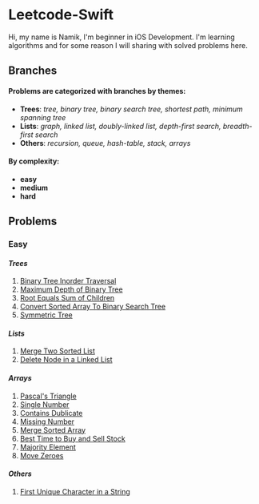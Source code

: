 # Leetcode-Swift
Hi, my name is Namik, I'm beginner in iOS Development. I'm learning algorithms and for some reason I will sharing with solved problems here.
## Branches
#### Problems are categorized with branches by themes: 
* **Trees**:  *tree, binary tree, binary search tree, shortest path, minimum spanning tree*
* **Lists**: *graph, linked list, doubly-linked list, depth-first search, breadth-first search*
* **Others**: *recursion, queue, hash-table, stack, arrays*

#### By complexity:
- **easy**
- **medium**
- **hard**

## Problems
### Easy 
#### *Trees*
1. [Binary Tree Inorder Traversal](https://github.com/Nam-Namazov/Leetcode-Swift/tree/trees/easy/Binary-Tree-Inorder-Traversal) 
2. [Maximum Depth of Binary Tree](https://github.com/Nam-Namazov/Leetcode-Swift/tree/trees/easy/MaximumDepth)
3. [Root Equals Sum of Children](https://github.com/Nam-Namazov/Leetcode-Swift/tree/trees/easy/RootEqualsSumofChildren)
4. [Convert Sorted Array To Binary Search Tree](https://github.com/Nam-Namazov/Leetcode-Swift/tree/trees/easy/Convert_Sorted_Array_to_Binary_Search_Tree)
5. [Symmetric Tree](https://github.com/Nam-Namazov/Leetcode-Swift/tree/trees/easy/Symmetric_Tree)


#### *Lists*
1. [Merge Two Sorted List](https://github.com/Nam-Namazov/Leetcode-Swift/tree/linked_list/easy/merge_two_sorted_list)
2. [Delete Node in a Linked List](https://github.com/Nam-Namazov/Leetcode-Swift/tree/linked_list/easy/delete_node_in_a_linked_list)

#### *Arrays*
1. [Pascal's Triangle](https://github.com/Nam-Namazov/Leetcode-Swift/tree/Arrays/easy/Pascals_Triangle)
2. [Single Number](https://github.com/Nam-Namazov/Leetcode-Swift/tree/Arrays/easy/Single_Number)
3. [Contains Dublicate](https://github.com/Nam-Namazov/Leetcode-Swift/tree/Arrays/easy/Contains_Dublicate)
4. [Missing Number](https://github.com/Nam-Namazov/Leetcode-Swift/tree/Arrays/easy/Missing_Number)
5. [Merge Sorted Array](https://github.com/Nam-Namazov/Leetcode-Swift/tree/Arrays/easy/Merge_Sorted_Array)
6. [Best Time to Buy and Sell Stock](https://github.com/Nam-Namazov/Leetcode-Swift/tree/Arrays/easy/Best_Time_To_Buy_And_Sell_Stock)
7. [Majority Element](https://github.com/Nam-Namazov/Leetcode-Swift/tree/Arrays/easy/Majority_Element)
8. [Move Zeroes](https://github.com/Nam-Namazov/Leetcode-Swift/tree/Arrays/easy/Move_Zeroes)


#### *Others*
1. [First Unique Character in a String](https://github.com/Nam-Namazov/Leetcode-Swift/tree/Others/easy/First_unique_character_in_string)
